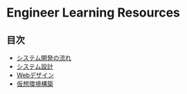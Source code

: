 # Engineer Learning Resources

## 目次

- [システム開発の流れ](./flow_of_system_development.md)
- [システム設計](./system_design.md)
- [Webデザイン](./web_design.md)
- [仮想環境構築](./virtual_environment.md)